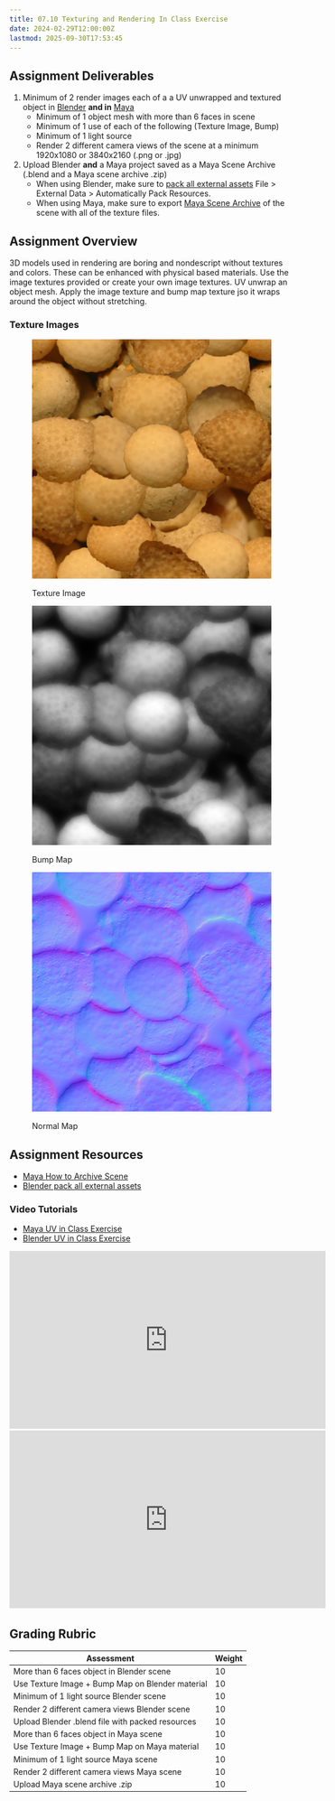 ```yaml
---
title: 07.10 Texturing and Rendering In Class Exercise
date: 2024-02-29T12:00:00Z
lastmod: 2025-09-30T17:53:45
---
```


## Assignment Deliverables

1. Minimum of 2 render images each of a a UV unwrapped and textured object in [Blender](../../../../3d-modeling/blender/blender.md) **and in** [Maya](../../../../3d-modeling/maya/maya.md)
   - Minimum of 1 object mesh with more than 6 faces in scene
   - Minimum of 1 use of each of the following (Texture Image, Bump)
   - Minimum of 1 light source
   - Render 2 different camera views of the scene at a minimum 1920x1080 or 3840x2160 (.png or .jpg)
2. Upload Blender **and** a Maya project saved as a Maya Scene Archive
   (.blend and a Maya scene archive .zip)
   - When using Blender, make sure to [pack all external assets](https://docs.blender.org/manual/en/latest/files/blend/packed_data.html) File > External Data > Automatically Pack Resources.
   - When using Maya, make sure to export [Maya Scene Archive](https://youtu.be/gic-kMWKjNI) of the scene with all of the texture files.

## Assignment Overview

3D models used in rendering are boring and nondescript without textures and colors. These can be enhanced with physical based materials. Use the image textures provided or create your own image textures. UV unwrap an object mesh. Apply the image texture and bump map texture jso it wraps around the object without stretching.

### Texture Images

<div class="gallery-grid">
<figure>

[![Shell Texture](./shell-texture.png)](./shell-texture.png)

<figcaption>

Texture Image

</figcaption>
</figure>
<figure>

[![Shell Texture Bump Map](./shell-texture-bump-map.png)](./shell-texture-bump-map.png)

<figcaption>

Bump Map

</figcaption>
</figure>
<figure>

[![Shell Texture Normal Map](./shell-texture-normal-map.png)](./shell-texture-normal-map.png)

<figcaption>

Normal Map

</figcaption>
</figure>
</div>

## Assignment Resources

- [Maya How to Archive Scene](https://youtu.be/gic-kMWKjNI)
- [Blender pack all external assets](https://docs.blender.org/manual/en/latest/files/blend/packed_data.html)

### Video Tutorials

- [Maya UV in Class Exercise](https://youtu.be/D3q2HleBJIs)
- [Blender UV in Class Exercise](https://youtu.be/OOmQNgawF8c)

<div class="video-grid">

<div class="iframe-16-9-container">
<iframe class="youTubeIframe" width="560" height="315" src="https://www.youtube.com/embed/D3q2HleBJIs" title="YouTube video player" frameborder="0" allow="accelerometer; autoplay; clipboard-write; encrypted-media; gyroscope; picture-in-picture; web-share" referrerpolicy="strict-origin-when-cross-origin" allowfullscreen></iframe>
</div>

<div class="iframe-16-9-container">
<iframe class="youTubeIframe" width="560" height="315" src="https://www.youtube.com/embed/OOmQNgawF8c?si=qkpRun0uEaGDfp2e" title="YouTube video player" frameborder="0" allow="accelerometer; autoplay; clipboard-write; encrypted-media; gyroscope; picture-in-picture; web-share" referrerpolicy="strict-origin-when-cross-origin" allowfullscreen></iframe>
</div>

</div>

## Grading Rubric

<div class="responsive-table-markdown">

| Assessment                                       | Weight |
| ------------------------------------------------ | ------ |
| More than 6 faces object in Blender scene        | 10     |
| Use Texture Image + Bump Map on Blender material | 10     |
| Minimum of 1 light source Blender scene          | 10     |
| Render 2 different camera views Blender scene    | 10     |
| Upload Blender .blend file with packed resources | 10     |
| More than 6 faces object in Maya scene           | 10     |
| Use Texture Image + Bump Map on Maya material    | 10     |
| Minimum of 1 light source Maya scene             | 10     |
| Render 2 different camera views Maya scene       | 10     |
| Upload Maya scene archive .zip                   | 10     |

</div>
